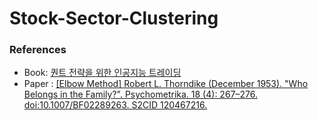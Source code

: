 # Stock-Sector-Clustering

### References

- Book: [퀀트 전략을 위한 인공지능 트레이딩](https://github.com/quant4junior/algoTrade)
- Paper : [[Elbow Method] Robert L. Thorndike (December 1953). "Who Belongs in the Family?". Psychometrika. 18 (4): 267–276. doi:10.1007/BF02289263. S2CID 120467216.](https://www.semanticscholar.org/paper/Who-belongs-in-the-family-Thorndike/47706e9fdfe6b7d33d09579e60d6c9732cfa90e7)

